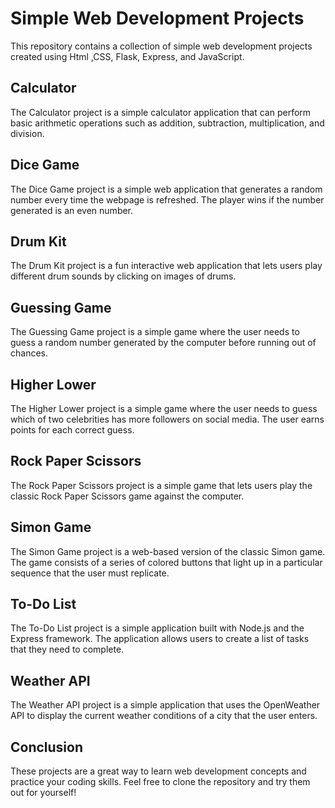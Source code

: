 
# Simple Web Development Projects

This repository contains a collection of simple web development projects created using Html ,CSS, Flask, Express, and JavaScript.

## Calculator

The Calculator project is a simple calculator application that can perform basic arithmetic operations such as addition, subtraction, multiplication, and division.

## Dice Game

The Dice Game project is a simple web application that generates a random number every time the webpage is refreshed. The player wins if the number generated is an even number.

## Drum Kit

The Drum Kit project is a fun interactive web application that lets users play different drum sounds by clicking on images of drums.

## Guessing Game

The Guessing Game project is a simple game where the user needs to guess a random number generated by the computer before running out of chances.

## Higher Lower

The Higher Lower project is a simple game where the user needs to guess which of two celebrities has more followers on social media. The user earns points for each correct guess.

## Rock Paper Scissors

The Rock Paper Scissors project is a simple game that lets users play the classic Rock Paper Scissors game against the computer.

## Simon Game

The Simon Game project is a web-based version of the classic Simon game. The game consists of a series of colored buttons that light up in a particular sequence that the user must replicate.

## To-Do List

The To-Do List project is a simple application built with Node.js and the Express framework. The application allows users to create a list of tasks that they need to complete.

## Weather API

The Weather API project is a simple application that uses the OpenWeather API to display the current weather conditions of a city that the user enters.

## Conclusion

These projects are a great way to learn web development concepts and practice your coding skills. Feel free to clone the repository and try them out for yourself!
